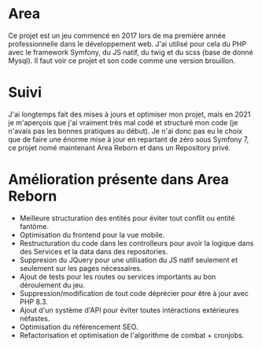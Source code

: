 # Area
Ce projet est un jeu commencé en 2017 lors de ma première année professionnelle dans le développement web.
J'ai utilisé pour cela du PHP avec le framework Symfony, du JS natif, du twig et du scss (base de donné Mysql).
Il faut voir ce projet et son code comme une version brouillon.


# Suivi
J'ai longtemps fait des mises à jours et optimiser mon projet, mais en 2021 je m'aperçois que j'ai vraiment très mal codé et structuré mon code (je n'avais pas les bonnes pratiques au début).
Je n'ai donc pas eu le choix que de faire une énorme mise à jour en repartant de zéro sous Symfony 7, ce projet nomé maintenant Area Reborn et dans un Repository privé.


 # Amélioration présente dans Area Reborn
 - Meilleure structuration des entités pour éviter tout conflit ou entité fantôme.
 - Optimisation du frontend pour la vue mobile.
 - Restructuration du code dans les controlleurs pour avoir la logique dans des Services et la data dans des repositories.
 - Suppresion du JQuery pour une utilisation du JS natif seulement et seulement sur les pages nécessaires.
 - Ajout de tests pour les routes ou services importants au bon déroulement du jeu.
 - Suppression/modification de tout code déprécier pour être à jour avec PHP 8.3.
 - Ajout d'un système d'API pour éviter toutes intéractions extérieures néfastes.
 - Optimisation du référencement SEO.
 - Refactorisation et optimisation de l'algorithme de combat + cronjobs.
 
